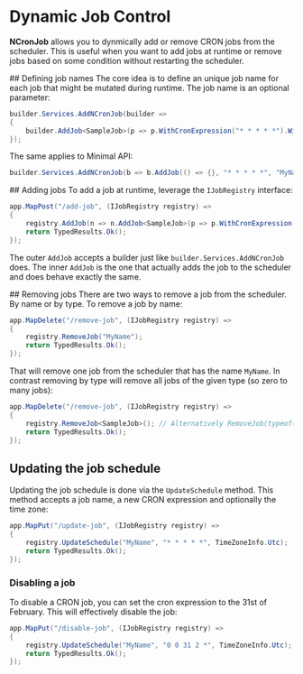# Dynamic Job Control
**NCronJob** allows you to dynmically add or remove CRON jobs from the scheduler. This is useful when you want to add jobs at runtime or remove jobs based on some condition without restarting the scheduler.

## Defining job names
The core idea is to define an unique job name for each job that might be mutated during runtime. The job name is an optional parameter:

```csharp
builder.Services.AddNCronJob(builder => 
{
    builder.AddJob<SampleJob>(p => p.WithCronExpression("* * * * *").WithName("MyName"));
});
```

The same applies to Minimal API:

```csharp
builder.Services.AddNCronJob(b => b.AddJob(() => {}, "* * * * *", "MyName));
```

## Adding jobs
To add a job at runtime, leverage the `IJobRegistry` interface:

```csharp
app.MapPost("/add-job", (IJobRegistry registry) => 
{
    registry.AddJob(n => n.AddJob<SampleJob>(p => p.WithCronExpression("* * * * *").WithName("MyName")));
    return TypedResults.Ok();
});
```

The outer `AddJob` accepts a builder just like `builder.Services.AddNCronJob` does. The inner `AddJob` is the one that actually adds the job to the scheduler and does behave exactly the same.

## Removing jobs
There are two ways to remove a job from the scheduler. By name or by type. To remove a job by name:

```csharp
app.MapDelete("/remove-job", (IJobRegistry registry) => 
{
    registry.RemoveJob("MyName");
    return TypedResults.Ok();
});
```

That will remove one job from the scheduler that has the name `MyName`. In contrast removing by type will remove all jobs of the given type (so zero to many jobs):

```csharp
app.MapDelete("/remove-job", (IJobRegistry registry) => 
{
    registry.RemoveJob<SampleJob>(); // Alternatively RemoveJob(typeof(SampleJob))
    return TypedResults.Ok();
});
```

## Updating the job schedule
Updating the job schedule is done via the `UpdateSchedule` method. This method accepts a job name, a new CRON expression and optionally the time zone:

```csharp
app.MapPut("/update-job", (IJobRegistry registry) => 
{
    registry.UpdateSchedule("MyName", "* * * * *", TimeZoneInfo.Utc);
    return TypedResults.Ok();
});
```

### Disabling a job
To disable a CRON job, you can set the cron expression to the 31st of February. This will effectively disable the job:

```csharp
app.MapPut("/disable-job", (IJobRegistry registry) => 
{
    registry.UpdateSchedule("MyName", "0 0 31 2 *", TimeZoneInfo.Utc);
    return TypedResults.Ok();
});
```
